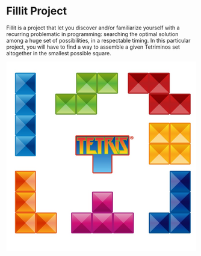# Fillit Project

Fillit is a project that let you discover and/or familiarize yourself with a recurring
problematic in programming: searching the optimal solution among a huge set of possibilities, in a respectable timing. In this particular project, you will have to find a way to
assemble a given Tetriminos set altogether in the smallest possible square.

   ![Screenshot](files/tetris.jpg)
